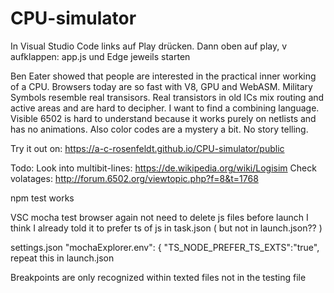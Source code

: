 # CPU-simulator

In Visual Studio Code links auf Play drücken. Dann oben auf play, v aufklappen: app.js und Edge jeweils starten

Ben Eater showed that people are interested in the practical inner working of a CPU. Browsers today are so fast with V8, GPU and WebASM.
Military Symbols resemble real transisors. Real transistors in old ICs mix routing and active areas and are hard to decipher. I want to find a combining language.
Visible 6502 is hard to understand because it works purely on netlists and has no animations. Also color codes are a mystery a bit. No story telling.

Try it out on: https://a-c-rosenfeldt.github.io/CPU-simulator/public

Todo:
Look into multibit-lines: https://de.wikipedia.org/wiki/Logisim
Check volatages: http://forum.6502.org/viewtopic.php?f=8&t=1768


npm test works

VSC mocha test browser again not
    need to delete js files before launch
        I think I already told it to prefer ts of js in    task.json ( but not in launch.json?? )

settings.json
   "mochaExplorer.env": {
        "TS_NODE_PREFER_TS_EXTS":"true",
    repeat this in launch.json

Breakpoints are only recognized within texted files not in the testing file